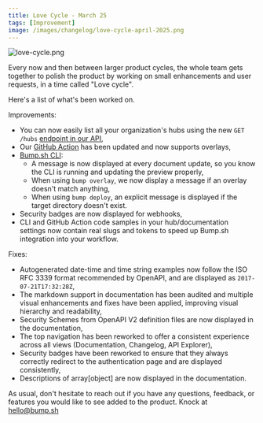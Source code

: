```yaml
---
title: Love Cycle - March 25
tags: [Improvement]
image: /images/changelog/love-cycle-april-2025.png
---
```


![love-cycle.png](/images/changelog/love-cycle-april-2025.png)

Every now and then between larger product cycles, the whole team gets together to polish the product by working on small enhancements and user requests, in a time called "Love cycle".

Here's a list of what's been worked on.

Improvements:
- You can now easily list all your organization's hubs using the new ``GET /hubs`` [endpoint in our API](https://developers.bump.sh/operation/operation-listhubs),
- Our [GitHub Action](https://github.com/marketplace/actions/bump-sh-api-documentation-changelog) has been updated and now supports overlays,
- [Bump.sh CLI](https://github.com/bump-sh/cli): 
  - A message is now displayed at every document update, so you know the CLI is running and updating the preview properly,
  - When using `bump overlay`, we now display a message if an overlay doesn't match anything,
  - When using `bump deploy`, an explicit message is displayed if the target directory doesn't exist.
- Security badges are now displayed for webhooks,
- CLI and GitHub Action code samples in your hub/documentation settings now contain real slugs and tokens to speed up Bump.sh integration into your workflow.

Fixes:
- Autogenerated date-time and time string examples now follow the ISO RFC 3339 format recommended by OpenAPI, and are displayed as `2017-07-21T17:32:28Z`,
- The markdown support in documentation has been audited and multiple visual enhancements and fixes have been applied, improving visual hierarchy and readability,
- Security Schemes from OpenAPI V2 definition files are now displayed in the documentation,
- The top navigation has been reworked to offer a consistent experience across all views (Documentation, Changelog, API Explorer),
- Security badges have been reworked to ensure that they always correctly redirect to the authentication page and are displayed consistently,
- Descriptions of array[object] are now displayed in the documentation.

As usual, don't hesitate to reach out if you have any questions, feedback, or features you would like to see added to the product. Knock at [hello@bump.sh](mailto:hello@bump.sh)




